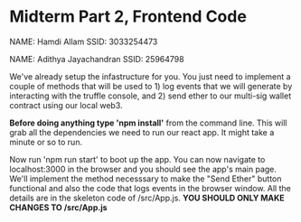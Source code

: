 # Midterm Part 2, Frontend  Code

NAME: Hamdi Allam
SSID: 3033254473

NAME: Adithya Jayachandran
SSID: 25964798

We've already setup the infastructure for you. You just need to implement a couple of methods that will be used to 1) log events that we will generate by interacting with the truffle console, and 2) send ether to our multi-sig wallet contract using our local web3. 

**Before doing anything type 'npm install'** from the command line. This will grab all the dependencies we need to run our react app. It might take a minute or so to run. 

Now run 'npm run start' to boot up the app. You can now navigate to localhost:3000 in the browser and you should see the app's main page. We'll implement the method necesssary to make the "Send Ether" button functional and also the code that logs events in the browser window. All the details are in the skeleton code of /src/App.js. **YOU SHOULD ONLY MAKE CHANGES TO /src/App.js**
